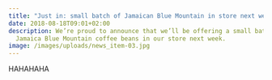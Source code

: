 ```yaml
---
title: "Just in: small batch of Jamaican Blue Mountain in store next week"
date: 2018-08-18T09:01+02:00
description: We’re proud to announce that we’ll be offering a small batch of
  Jamaica Blue Mountain coffee beans in our store next week.
image: /images/uploads/news_item-03.jpg
---
```

HAHAHAHA